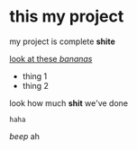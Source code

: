 # this my project

my project is complete **shite**

[look at these *bananas*](https://www.google.co.uk/search?q=bananas&source=lnms&tbm=isch&sa=X&ved=0ahUKEwiu8Yq5s4zXAhUL8YMKHZ5FCkwQ_AUICigB&biw=1027&bih=635&dpr=2)

- thing 1
- thing 2

look how much **shit** we've done

```
haha
```


*beep* ah
